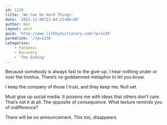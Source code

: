 ```yaml
---
id: 1238
title: 'We Can Do Hard Things'
date: '2022-12-06T21:04:22+00:00'
author: Ken
layout: post
guid: 'http://www.lifebydictionary.com/?p=1238'
permalink: '/?p=1238'
categories:
    - Pandemic
    - Recovery
    - 'The Ending'
---
```


Because somebody is always fast to the give-up. I hear nothing under or over the tinnitus. There’s no goddamned metaphor to let you know.

I keep the company of those I trust, and they keep me. Null set.

Must give up social media. It poisons me with ideas that others don’t care. That’s not it at all. The opposite of consequence. What texture reminds you of indifference?

There will be no announcement. This too, disappears.